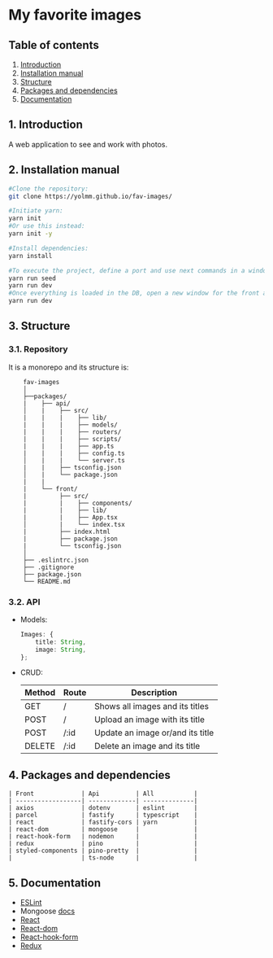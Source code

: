 # My favorite images

##  <a name='Tableofcontents'></a>Table of contents

<!-- vscode-markdown-toc -->
 1. [ Introduction](#Introduction)
 2. [ Installation manual](#Installationmanual)
 3. [ Structure](#Structure)
 4. [ Packages and dependencies](#Packagesanddependencies)
 5. [ Documentation](#Documentation)

<!-- vscode-markdown-toc-config
	numbering=true
	autoSave=true
	/vscode-markdown-toc-config -->
<!-- /vscode-markdown-toc -->

##  1. <a name='Introduction'></a> Introduction

A web application to see and work with photos.

##  2. <a name='Installationmanual'></a> Installation manual

```bash
#Clone the repository:
git clone https://yolmm.github.io/fav-images/

#Initiate yarn:
yarn init
#Or use this instead:
yarn init -y

#Install dependencies:
yarn install

#To execute the project, define a port and use next commands in a window for the api 
yarn run seed
yarn run dev
#Once everything is loaded in the DB, open a new window for the front and use next command:
yarn run dev
```

##  3. <a name='Structure'></a> Structure

### 3.1. Repository

It is a monorepo and its structure is:

```
    fav-images
    │
    ├──packages/
    |    ├── api/
    │    |    ├── src/
    |    |    |    ├── lib/
    |    |    |    ├── models/
    |    |    |    ├── routers/
    |    |    |    ├── scripts/
    |    |    |    ├── app.ts
    |    |    |    ├── config.ts
    │    |    |    └── server.ts
    |    |    ├── tsconfig.json
    │    |    └── package.json
    |    |
    |    └── front/
    |         ├── src/
    |         |    ├── components/
    |         |    ├── lib/
    |         |    ├── App.tsx
    │         |    └── index.tsx
    |         ├── index.html
    |         ├── package.json
    |         └── tsconfig.json
    │
    ├── .eslintrc.json
    ├── .gitignore
    ├── package.json
    └── README.md
```

### 3.2. API

* Models:

    ```ts
    Images: {
        title: String,
        image: String,
    };
    ```


* CRUD:

    | Method | Route   | Description                      |
    |--------|---------|----------------------------------|
    | GET    | /       | Shows all images and its titles  |
    | POST   | /       | Upload an image with its title   |
    | POST   | /:id    | Update an image or/and its title |
    | DELETE | /:id    | Delete an image and its title    |

##  4. <a name='Packagesanddependencies'></a> Packages and dependencies

    | Front             | Api          | All           |
    | ------------------| -------------| --------------|
    | axios             | dotenv       | eslint        |
    | parcel            | fastify      | typescript    |
    | react             | fastify-cors | yarn          |
    | react-dom         | mongoose     |               |
    | react-hook-form   | nodemon      |               |
    | redux             | pino         |               |
    | styled-components | pino-pretty  |               |
    |                   | ts-node      |               |

##  5. <a name='Documentation'></a> Documentation

- [ESLint](https://eslint.org/docs/user-guide/getting-started)
- Mongoose [docs](https://mongoosejs.com/docs/)
- [React](https://es.reactjs.org/)
- [React-dom](https://es.reactjs.org/docs/react-dom.html#gatsby-focus-wrapper)
- [React-hook-form](https://react-hook-form.com/)
- [Redux](https://es.redux.js.org/)